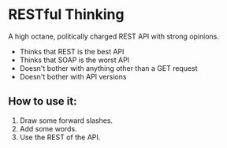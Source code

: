 # RESTful Thinking

A high octane, politically charged REST API with strong opinions.

* Thinks that REST is the best API
* Thinks that SOAP is the worst API
* Doesn't bother with anything other than a GET request
* Doesn't bother with API versions


## How to use it:
1. Draw some forward slashes.
2. Add some words.
3. Use the REST of the API.
